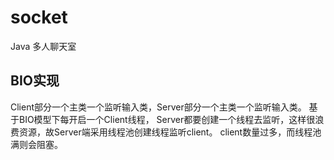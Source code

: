 # socket
Java 多人聊天室

## BIO实现
Client部分一个主类一个监听输入类，Server部分一个主类一个监听输入类。
基于BIO模型下每开启一个Client线程， Server都要创建一个线程去监听，这样很浪费资源，故Server端采用线程池创建线程监听client。
client数量过多，而线程池满则会阻塞。
